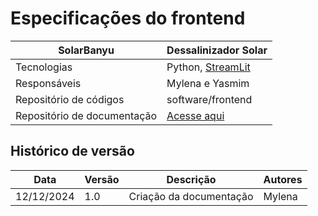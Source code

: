 
# Especificações do frontend

|SolarBanyu | Dessalinizador Solar |
|--|--|
| Tecnologias | Python, [StreamLit](https://streamlit.io/) |
| Responsáveis | Mylena e Yasmim |
| Repositório de códigos | software/frontend |
| Repositório de documentação| [Acesse aqui](https://documentacao-relatorio-2d8035.gitlab.io/) |

## Histórico de versão
| Data | Versão | Descrição | Autores | 
|-------|------|-----------|------------|
| 12/12/2024  | 1.0 | Criação da documentação| Mylena |  
